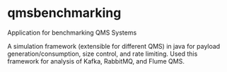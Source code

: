 # qmsbenchmarking
Application for benchmarking QMS Systems

A simulation framework (extensible for different QMS) in java for payload generation/consumption, size control, and rate limiting. Used this framework for analysis of Kafka,
RabbitMQ, and Flume QMS.
